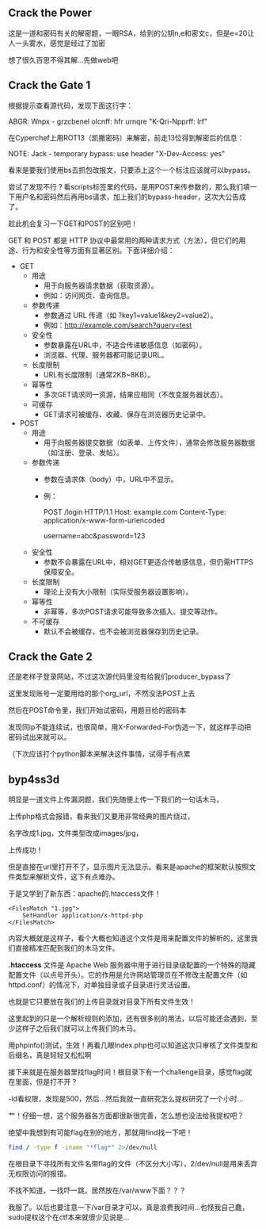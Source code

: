## Crack the Power

这是一道和密码有关的解密题，一眼RSA，给到的公钥n,e和密文c，但是e=20让人一头雾水，感觉是经过了加密

想了很久百思不得其解...先做web吧

## Crack the Gate 1

根据提示查看源代码，发现下面这行字：

ABGR: Wnpx - grzcbenel olcnff: hfr urnqre "K-Qri-Npprff: lrf" 

在Cyperchef上用ROT13（凯撒密码）来解密，前走13位得到解密后的信息：

NOTE: Jack - temporary bypass: use header "X-Dev-Access: yes" 

看来是要我们使用bs去抓包改报文，只要添上这个一个标注应该就可以bypass。

尝试了发现不行？看scripts标签里的代码，是用POST来传参数的，那么我们填一下用户名和密码然后再用bs请求，加上我们的bypass-header，这次大公告成了。

趁此机会复习一下GET和POST的区别吧！

GET 和 POST 都是 HTTP 协议中最常用的两种请求方式（方法），但它们的用途、行为和安全性等方面有显著区别。下面详细介绍：

- GET
    - 用途
        - 用于向服务器请求数据（获取资源）。
        - 例如：访问网页、查询信息。
    - 参数传递
        - 参数通过 URL 传递（如 ?key1=value1&key2=value2）。
        - 例如：http://example.com/search?query=test
    - 安全性
        - 参数暴露在URL中，不适合传递敏感信息（如密码）。
        - 浏览器、代理、服务器都可能记录URL。
    - 长度限制
        - URL有长度限制（通常2KB~8KB）。
    - 幂等性
        - 多次GET请求同一资源，结果应相同（不改变服务器状态）。
    - 可缓存
        - GET请求可被缓存、收藏、保存在浏览器历史记录中。
- POST
    - 用途
        - 用于向服务器提交数据（如表单、上传文件），通常会修改服务器数据（如注册、登录、发帖）。
    - 参数传递
        - 参数在请求体（body）中，URL中不显示。
        - 例：

            POST /login HTTP/1.1
            Host: example.com
            Content-Type: application/x-www-form-urlencoded

            username=abc&password=123
    - 安全性
        - 参数不会暴露在URL中，相对GET更适合传敏感信息，但仍需HTTPS保障安全。
    - 长度限制
        - 理论上没有大小限制（实际受服务器设置影响）。
    - 幂等性
        - 非幂等，多次POST请求可能导致多次插入、提交等动作。
    - 不可缓存
        - 默认不会被缓存，也不会被浏览器保存到历史记录。


## Crack the Gate 2

还是老样子登录网站，不过这次源代码里没有给我们producer_bypass了

这里发现账号一定要用给的那个org_url，不然没法POST上去

然后在POST命令里，我们开始试密码，用题目给的密码本

发现同ip不能连续试，也很简单，用X-Forwarded-For伪造一下，就这样手动把密码试出来就可以。

（下次应该打个python脚本来解决这件事情，试得手有点累

## byp4ss3d

明显是一道文件上传漏洞题，我们先随便上传一下我们的一句话木马，

上传php格式会报错，看来我们又要用非常经典的图片绕过，

名字改成1.jpg，文件类型改成images/jpg，

上传成功！

但是直接在url里打开不了，显示图片无法显示。看来是apache的框架默认按照文件类型来解析文件，这下有点难办。

于是又学到了新东西：apache的.htaccess文件！

```
<FilesMatch "1.jpg">
	SetHandler application/x-httpd-php
</FilesMatch>
```

内容大概就是这样子，看个大概也知道这个文件是用来配置文件的解析的，这里我们直接精准匹配到我们的木马文件。

**.htaccess** 文件是 Apache Web 服务器中用于进行目录级配置的一个特殊的隐藏配置文件（以点号开头）。它的作用是允许网站管理员在不修改主配置文件（如 httpd.conf）的情况下，对单独目录或子目录进行灵活设置。

也就是它只要放在我们的上传目录就对目录下所有文件生效！

这里起到的只是一个解析规则的添加，还有很多别的用法，以后可能还会遇到，至少这样子之后我们就可以上传我们的木马。

用phpinfo()测试，生效！再看几眼Index.php也可以知道这次只审核了文件类型和后缀名，真是轻轻又松松啊

接下来就是在服务器里找flag时间！根目录下有一个challenge目录，感觉flag就在里面，但是打不开？

-ld看权限，发现是500，然后...然后我就一直研究怎么提权研究了一个小时...

艹！仔细一想，这个服务器各方面都很新很完善，怎么想也没法给我提权吧？

绝望中我想到有可能flag在别的地方，那就用find找一下吧！

```bash
find / -type f -iname "*flag*" 2>/dev/null
```

在根目录下寻找所有文件名带flag的文件（不区分大小写），2/dev/null是用来丢弃无权限访问的报错。

不找不知道，一找吓一跳，居然放在/var/www下面？？？

我服了。以后也要注意一下/var目录才可以，真是浪费我时间...也怪我自己蠢，sudo提权这个在ctf本来就很少见说是...

